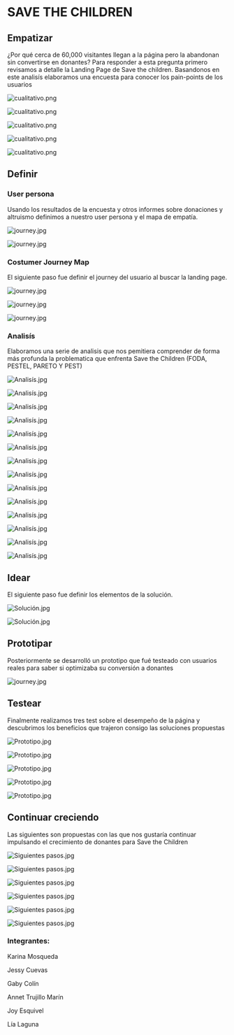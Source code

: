 # SAVE THE CHILDREN

## **Empatizar**

¿Por qué cerca de 60,000 visitantes llegan a la página pero la abandonan sin convertirse en donantes? Para responder a esta pregunta primero revisamos a detalle la Landing Page de Save the children. Basandonos en este analisís  elaboramos una encuesta para conocer los pain-points de los usuarios

![cualitativo.png](assets/images/tb25.jpg)

![cualitativo.png](assets/images/tb26.jpg)

![cualitativo.png](assets/images/tb27.jpg)

![cualitativo.png](assets/images/tb28.jpg)

![cualitativo.png](assets/images/cualitativo.png)


## **Definir**



### User persona

Usando los resultados de la encuesta y otros informes sobre donaciones y altruismo definimos a nuestro user persona y el mapa de empatía.

![journey.jpg](assets/images/tb23.jpg)

![journey.jpg](assets/images/tb24.jpg)

### Costumer Journey Map

El siguiente paso fue definir el journey del usuario al buscar la landing page.

![journey.jpg](assets/images/tb20.jpg)

![journey.jpg](assets/images/tb21.jpg)

![journey.jpg](assets/images/tb22.jpg)

### Analisís

Elaboramos una serie de analisis que nos pemitiera comprender de forma más profunda la problematica que enfrenta Save the Children (FODA, PESTEL, PARETO Y PEST)

![Analisís.jpg](assets/images/tb04.jpg)

![Analisís.jpg](assets/images/tb05.jpg)

![Analisís.jpg](assets/images/tb06.jpg)

![Analisís.jpg](assets/images/tb08.jpg)

![Analisís.jpg](assets/images/tb09.jpg)

![Analisís.jpg](assets/images/tb10.jpg)

![Analisís.jpg](assets/images/tb11.jpg)

![Analisís.jpg](assets/images/tb12.jpg)

![Analisís.jpg](assets/images/tb13.jpg)

![Analisís.jpg](assets/images/tb14.jpg)

![Analisís.jpg](assets/images/tb15.jpg)

![Analisís.jpg](assets/images/tb16.jpg)

![Analisís.jpg](assets/images/tb17.jpg)

![Analisís.jpg](assets/images/tb18.jpg)


## **Idear**

El siguiente paso fue definir los elementos de la solución.

![Solución.jpg](assets/images/tb29.jpg)

![Solución.jpg](assets/images/tb30.jpg)



## **Prototipar**

Posteriormente se desarrolló un prototipo que fué testeado con usuarios reales para saber si optimizaba su conversión a donantes

![journey.jpg](assets/images/saveTheChildren.png)

## **Testear**

Finalmente realizamos tres test sobre el desempeño de la página y descubrimos los beneficios que trajeron consigo las soluciones propuestas

![Prototipo.jpg](assets/images/tb31.jpg)

![Prototipo.jpg](assets/images/tb33.jpg)

![Prototipo.jpg](assets/images/tb34.jpg)

![Prototipo.jpg](assets/images/tb35.jpg)

![Prototipo.jpg](assets/images/tb36.jpg)

## **Continuar creciendo**

Las siguientes son propuestas con las que nos gustaría continuar impulsando el crecimiento de donantes para Save the Children

![Siguientes pasos.jpg](assets/images/tb38.jpg)

![Siguientes pasos.jpg](assets/images/tb39.jpg)

![Siguientes pasos.jpg](assets/images/tb40.jpg)

![Siguientes pasos.jpg](assets/images/tb41.jpg)

![Siguientes pasos.jpg](assets/images/tb42.jpg)

![Siguientes pasos.jpg](assets/images/tb43.jpg)






### Integrantes:

Karina Mosqueda

Jessy Cuevas

Gaby Colín

Annet Trujillo Marín

Joy Esquivel

Lía Laguna
